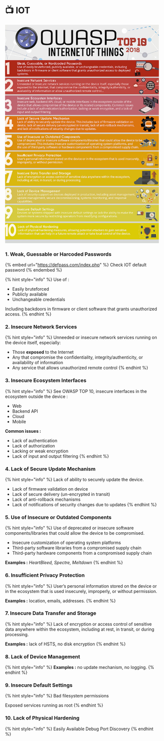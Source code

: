 # 📺 IOT

![OWASP IOT TOP 10 - 2018](<../../.gitbook/assets/image (101).png>)

### 1. Weak, Guessable or Harcoded Passwords

{% embed url="https://defpass.com/index.php" %}
Check IOT default password
{% endembed %}

{% hint style="info" %}
Use of :

* Easily bruteforced
* Publicly available
* Unchangeable credentials

Including backdoors in firmware or client software that grants unauthorized access.
{% endhint %}

### 2. Insecure Network Services

{% hint style="info" %}
Unneeded or insecure network services running on the device itself, especially:

* Those **exposed** to the Internet
* Any that compromise the confidentiality, integrity/authenticity, or availability of information
* Any service that allows unauthorized remote control
{% endhint %}

### 3. Insecure Ecosystem Interfaces

{% hint style="info" %}
See OWASP TOP 10, insecure interfaces in the ecosystem outside the device :

* Web
* Backend API
* Cloud
* Mobile

**Common issues :**

* Lack of authentication
* Lack of authorization
* Lacking or weak encryption
* Lack of input and output filtering
{% endhint %}

### 4. Lack of Secure Update Mechanism

{% hint style="info" %}
Lack of ability to securely update the device.

* Lack of firmware validation on device
* Lack of secure delivery (un-encrypted in transit)
* Lack of anti-rollback mechanisms
* Lack of notifications of security changes due to updates
{% endhint %}

### 5. Use of Insecure or Outdated Components

{% hint style="info" %}
Use of deprecated or insecure software components/libraries that could allow the device to be compromised.

* Insecure customization of operating system platforms
* Third-party software libraries from a compromised supply chain
* Third-party hardware components from a compromised supply chain

**Examples :** _HeartBleed, Spectre, Meltdown_
{% endhint %}

### 6. Insufficient Privacy Protection

{% hint style="info" %}
User’s personal information stored on the device or in the ecosystem that is used insecurely, improperly, or without permission.

**Examples :** location, emails, addresses.
{% endhint %}

### 7. Insecure Data Transfer and Storage

{% hint style="info" %}
Lack of encryption or access control of sensitive data anywhere within the ecosystem, including at rest, in transit, or during processing.

**Examples :** lack of HSTS, no disk encryption
{% endhint %}

### 8. Lack of Device Management

{% hint style="info" %}
**Examples :** no update mechanism, no logging.
{% endhint %}

### 9. Insecure Default Settings

{% hint style="info" %}
Bad filesystem permissions

Exposed services running as root
{% endhint %}

### 10. Lack of Physical Hardening

{% hint style="info" %}
Easily Available Debug Port Discovery
{% endhint %}

